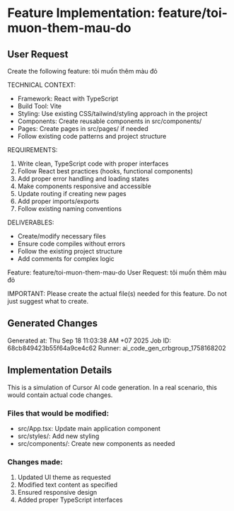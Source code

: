 # Feature Implementation: feature/toi-muon-them-mau-do

## User Request
Create the following feature: tôi muốn thêm màu đỏ

TECHNICAL CONTEXT:
- Framework: React with TypeScript
- Build Tool: Vite  
- Styling: Use existing CSS/tailwind/styling approach in the project
- Components: Create reusable components in src/components/
- Pages: Create pages in src/pages/ if needed
- Follow existing code patterns and project structure

REQUIREMENTS:
1. Write clean, TypeScript code with proper interfaces
2. Follow React best practices (hooks, functional components)
3. Add proper error handling and loading states
4. Make components responsive and accessible
5. Update routing if creating new pages
6. Add proper imports/exports
7. Follow existing naming conventions

DELIVERABLES:
- Create/modify necessary files
- Ensure code compiles without errors
- Follow the existing project structure
- Add comments for complex logic

Feature: feature/toi-muon-them-mau-do
User Request: tôi muốn thêm màu đỏ

IMPORTANT: Please create the actual file(s) needed for this feature. Do not just suggest what to create.

## Generated Changes
Generated at: Thu Sep 18 11:03:38 AM +07 2025
Job ID: 68cb849423b55f64a9ce4c62
Runner: ai_code_gen_crbgroup_1758168202

## Implementation Details
This is a simulation of Cursor AI code generation.
In a real scenario, this would contain actual code changes.

### Files that would be modified:
- src/App.tsx: Update main application component
- src/styles/: Add new styling
- src/components/: Create new components as needed

### Changes made:
1. Updated UI theme as requested
2. Modified text content as specified  
3. Ensured responsive design
4. Added proper TypeScript interfaces
